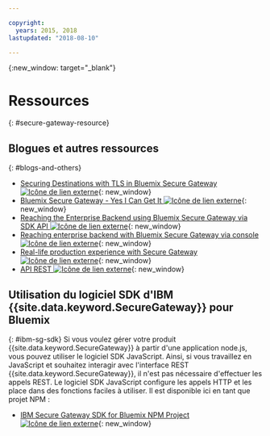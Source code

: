 ```yaml
---

copyright:
  years: 2015, 2018
lastupdated: "2018-08-10"

---
```

{:new_window: target="_blank"}

# Ressources
{: #secure-gateway-resource}

## Blogues et autres ressources
{: #blogs-and-others}

- [Securing Destinations with TLS in Bluemix Secure Gateway ![Icône de lien externe](../../icons/launch-glyph.svg "Icône de lien externe")](https://developer.ibm.com/bluemix/2015/04/17/securing-destinations-tls-bluemix-secure-gateway/){: new_window}
- [Bluemix Secure Gateway - Yes I Can Get It ![Icône de lien externe](../../icons/launch-glyph.svg "Icône de lien externe")](https://developer.ibm.com/bluemix/2015/03/27/bluemix-secure-gateway-yes-can-get/){: new_window}
- [Reaching the Enterprise Backend using Bluemix Secure Gateway via SDK API ![Icône de lien externe](../../icons/launch-glyph.svg "Icône de lien externe")](https://developer.ibm.com/bluemix/2015/04/07/reaching-enterprise-backend-bluemix-secure-gateway-via-sdk-api/){: new_window}
- [Reaching enterprise backend with Bluemix Secure Gateway via console ![Icône de lien externe](../../icons/launch-glyph.svg "Icône de lien externe")](https://developer.ibm.com/bluemix/2015/04/01/reaching-enterprise-backend-bluemix-secure-gateway/){: new_window}
- [Real-life production experience with Secure Gateway ![Icône de lien externe](../../icons/launch-glyph.svg "Icône de lien externe")](https://www.ibm.com/blogs/bluemix/2015/11/secure-gateway-in-production-part1/){: new_window}
- [API REST ![Icône de lien externe](../../icons/launch-glyph.svg "Icône de lien externe")](https://cloud.ibm.com/apidocs/secure-gateway){: new_window}


## Utilisation du logiciel SDK d'IBM {{site.data.keyword.SecureGateway}} pour Bluemix
{: #ibm-sg-sdk}
Si vous voulez gérer votre produit {{site.data.keyword.SecureGateway}} à partir d'une application node.js, vous pouvez utiliser le logiciel SDK JavaScript. Ainsi, si vous travaillez en JavaScript et souhaitez interagir avec l'interface REST {{site.data.keyword.SecureGateway}}, il n'est pas nécessaire d'effectuer les appels REST. Le logiciel SDK JavaScript configure les appels HTTP et les place dans des fonctions faciles à utiliser.  Il est disponible ici en tant que projet NPM :

- [IBM Secure Gateway SDK for Bluemix NPM Project ![Icône de lien externe](../../icons/launch-glyph.svg "Icône de lien externe")](https://www.npmjs.com/package/bluemix-secure-gateway){: new_window}
